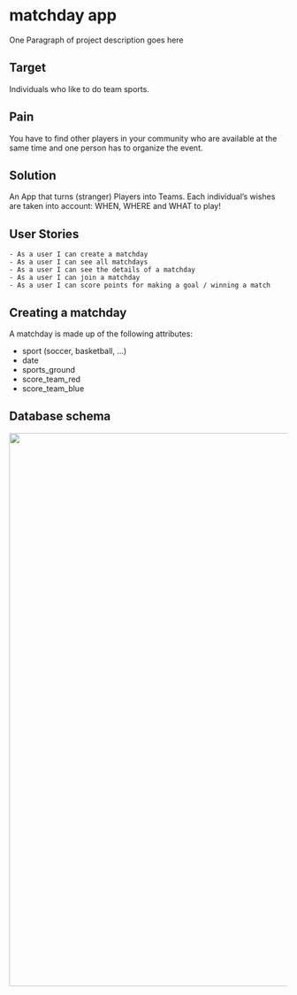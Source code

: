 # matchday app

One Paragraph of project description goes here

## Target

Individuals who like to do team sports.

## Pain

You have to find other players in your community who are available at the same time and one person has to organize the event.

## Solution

An App that turns (stranger) Players into Teams. Each individual’s wishes are taken into account: WHEN, WHERE and WHAT to play!

## User Stories

```
- As a user I can create a matchday
- As a user I can see all matchdays
- As a user I can see the details of a matchday
- As a user I can join a matchday
- As a user I can score points for making a goal / winning a match

```

## Creating a matchday

A matchday is made up of the following attributes:
- sport (soccer, basketball, ...)
- date
- sports_ground
- score_team_red
- score_team_blue

## Database schema

<img src="https://github.com/pankratz117/matchday/blob/master/db/db_schema_image.png" width="1000" >
